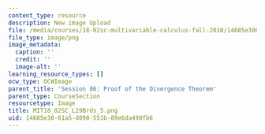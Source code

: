```yaml
---
content_type: resource
description: New image Upload
file: /media/courses/18-02sc-multivariable-calculus-fall-2010/14685e3061a5d090551b89e6da490fb6_MIT18_02SC_L29Brds_5.png
file_type: image/png
image_metadata:
  caption: ''
  credit: ''
  image-alt: ''
learning_resource_types: []
ocw_type: OCWImage
parent_title: 'Session 86: Proof of the Divergence Theorem'
parent_type: CourseSection
resourcetype: Image
title: MIT18_02SC_L29Brds_5.png
uid: 14685e30-61a5-d090-551b-89e6da490fb6
---
```

